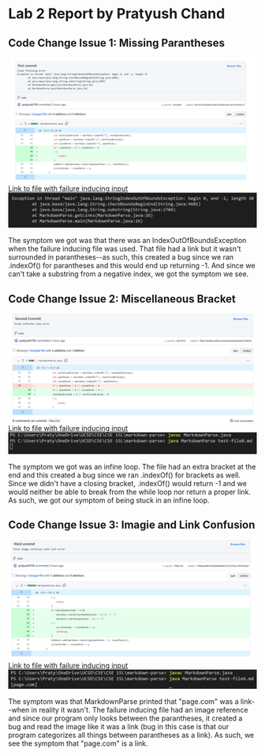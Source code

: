 # Lab 2 Report by Pratyush Chand

## Code Change Issue 1: Missing Parantheses

![](First_commit.png)
[Link to file with failure inducing input](test-file4.md)
![Symptom One](SymptomOne.png)

The symptom we got was that there was an IndexOutOfBoundsException when the failure inducing file was used. That file had a link but it wasn't surrounded in parantheses--as such, this created a bug since we ran .indexOf() for parantheses and this would end up returning -1. And since we can't take a substring from a negative index, we got the symptom we see. 

## Code Change Issue 2: Miscellaneous Bracket
![](Second_commit.png)
[Link to file with failure inducing input](test-file8.md)
![Symptom Two](SymptomTwo.png)

The symptom we got was an infine loop. The file had an extra bracket at the end and this created a bug since we ran .indexOf() for brackets as well. Since we didn't have a closing bracket, .indexOf() would return -1 and we would neither be able to break from the while loop nor return a proper link. As such, we got our symptom of being stuck in an infine loop.

## Code Change Issue 3: Imagie and Link Confusion
![](Third_commit.png)
[Link to file with failure inducing input](test-file6.md)
![Symptom Three](SymptomThree.png)

The symptom was that MarkdownParse printed that "page.com" was a link--when in reality it wasn't. The failure inducing file had an image reference and since our program only looks between the parantheses, it created a bug and read the image like it was a link (bug in this case is that our program categorizes all things between parantheses as a link). As such, we see the symptom that "page.com" is a link.